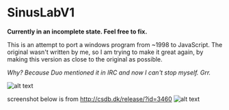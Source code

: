SinusLabV1
=

**Currently in an incomplete state. Feel free to fix.**

This is an attempt to port a windows program from ~1998 to JavaScript.
The original wasn't written by me, so I am trying to make it great again,
by making this version as close to the original as possible.

_Why? Because Duo mentioned it in IRC and now I can't stop myself. Grr._

![alt text](http://i.imgur.com/fF4sUTq.png "screenshot of the js port")

screenshot below is from http://csdb.dk/release/?id=3460
![alt text](http://i.imgur.com/CwLSfdE.png "screenshot of database entry")


